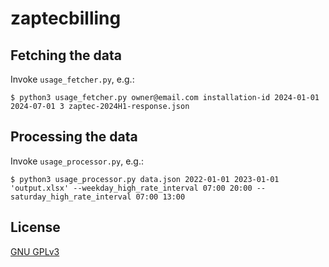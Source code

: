 # zaptecbilling


## Fetching the data

Invoke `usage_fetcher.py`, e.g.:
```
$ python3 usage_fetcher.py owner@email.com installation-id 2024-01-01 2024-07-01 3 zaptec-2024H1-response.json
```


## Processing the data

Invoke `usage_processor.py`, e.g.:
```
$ python3 usage_processor.py data.json 2022-01-01 2023-01-01 'output.xlsx' --weekday_high_rate_interval 07:00 20:00 --saturday_high_rate_interval 07:00 13:00
```

## License

[GNU GPLv3](https://choosealicense.com/licenses/gpl-3.0/)
